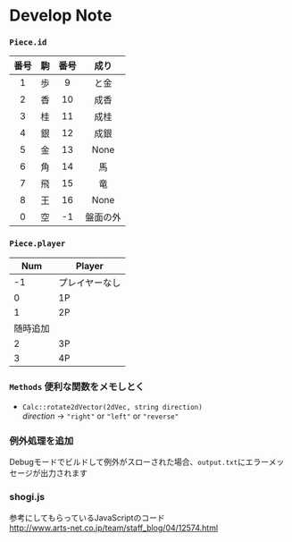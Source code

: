 # Develop Note
### `Piece.id`
| 番号 | 駒 | 番号 | 成り |
|:---:|:---:|:---:|:---: |
| 1 | 歩 | 9 | と金 |
| 2 | 香 | 10 | 成香 |
| 3 | 桂 | 11 | 成桂 |
| 4 | 銀 | 12 | 成銀 |
| 5 | 金 | 13 | None |
| 6 | 角 | 14 | 馬 |
| 7 | 飛 | 15 | 竜 |
| 8 | 王 | 16 | None |
| 0 | 空 | -1 | 盤面の外 |

### `Piece.player`
| Num | Player |
| --- | --- |
| -1 | プレイヤーなし |
| 0 | 1P |
| 1 | 2P |
| 随時追加 |
| 2 | 3P |
| 3 | 4P |

### `Methods` 便利な関数をメモしとく
- `Calc::rotate2dVector(2dVec, string direction)`  
    *direction* -> `"right"` or `"left"` or `"reverse"`

### 例外処理を追加
Debugモードでビルドして例外がスローされた場合、`output.txt`にエラーメッセージが出力されます

### shogi.js
参考にしてもらっているJavaScriptのコード  
http://www.arts-net.co.jp/team/staff_blog/04/12574.html